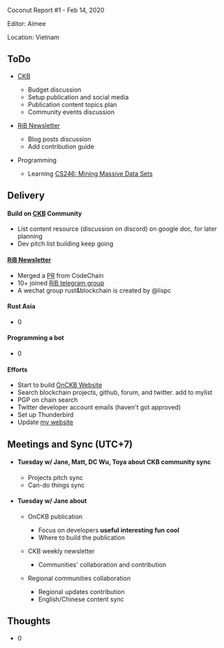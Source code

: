 Coconut Report #1 - Feb 14, 2020

Editor: Aimee

Location: Vietnam

## ToDo

- [CKB][ckb-github]
    - Budget discussion
    - Setup publication and social media
    - Publication content topics plan
    - Community events discussion

- [RiB Newsletter][rib-github]
    - Blog posts discussion
    - Add contribution guide

- Programming
    - Learning [CS246: Mining Massive Data Sets](https://web.stanford.edu/class/cs246/)

## Delivery

#### Build on [CKB][ckb-github] Community

- List content resource (discussion on discord) on google doc, for later planning
- Dev pitch list building keep going


#### [RiB Newsletter][rib-github]

- Merged a [PR](https://github.com/rust-in-blockchain/Rust-in-Blockchain/pull/5) from CodeChain
- 10+ joined [RiB telegram group](https://t.me/rustinblockchain)
- A wechat group rust&blockchain is created by @lispc


#### Rust Asia

- 0


#### Programming a bot

- 0


#### Efforts

- Start to build [OnCKB Website](https://www.onckb.com/)
- Search blockchain projects, github, forum, and twitter. add to mylist
- PGP on chain search
- Twitter developer account emails (haven't got approved)
- Set up Thunderbird
- Update [my website](https://aimeedeer.com/)

## Meetings and Sync (UTC+7)

- #### Tuesday w/ Jane, Matt, DC Wu, Toya about CKB community sync

    - Projects pitch sync
    - Can-do things sync

- #### Tuesday w/ Jane about

    - OnCKB publication
        - Focus on developers **useful** **interesting** **fun** **cool**
        - Where to build the publication

    - CKB weekly newsletter
        - Communities' collaboration and contribution

    - Regional communities collaboration
        - Regional updates contribution
        - English/Chinese content sync  


## Thoughts

- 0

[ckb-github]: https://github.com/nervosnetwork/ckb
[rib-github]: https://github.com/rust-in-blockchain/Rust-in-Blockchain
